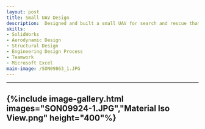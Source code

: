 ```yaml
---
layout: post
title: Small UAV Design
description:  Designed and built a small UAV for search and rescue that weighed less than 12 lbs and featured a droppable payload. I was the lead CAD designer and was responsible for modelling over 100+ components in SolidWorks. Five successful test flights were completed with three flights performing payload drops.
skills: 
- SolidWorks
- Aerodynamic Design
- Structural Design
- Engineering Design Process
- Teamwork
- Microsoft Excel
main-image: /SON09863_1.JPG
---
```


---
{%include image-gallery.html images="SON09924-1.JPG","Material Iso View.png" height="400"%}
---

